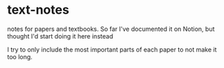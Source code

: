 # text-notes

notes for papers and textbooks. So far I've documented it on Notion, but thought I'd start doing it here instead

I try to only include the most important parts of each paper to not make it too long. 
